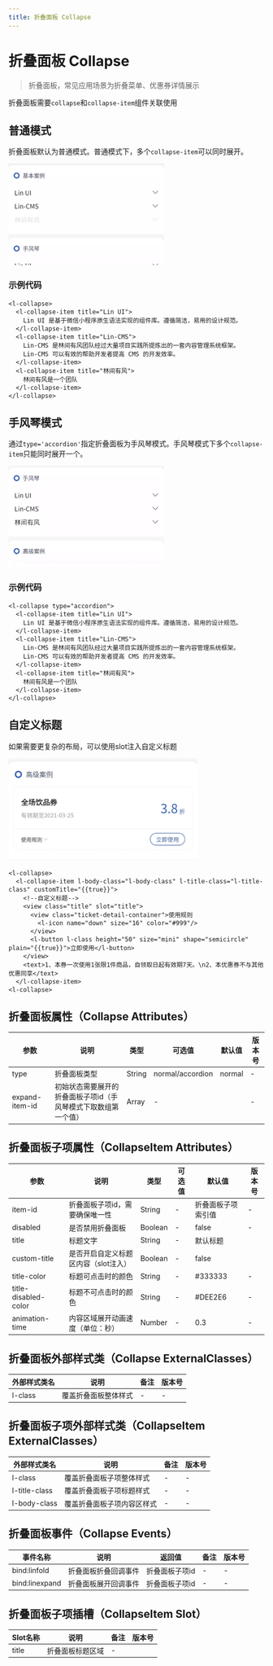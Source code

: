 ```yaml
---
title: 折叠面板 Collapse
---
```


# <H2Icon /> 折叠面板 Collapse

> 折叠面板，常见应用场景为折叠菜单、优惠券详情展示

折叠面板需要`collapse`和`collapse-item`组件关联使用

## 普通模式
折叠面板默认为普通模式。普通模式下，多个`collapse-item`可以同时展开。

<img-wrapper>
<img src="/screenshots/collapse/collapse-base-case.gif" height="200"/>
</img-wrapper>

### 示例代码
```wxml
<l-collapse>
  <l-collapse-item title="Lin UI">
    Lin UI 是基于微信小程序原生语法实现的组件库。遵循简洁，易用的设计规范。
  </l-collapse-item>
  <l-collapse-item title="Lin-CMS">
    Lin-CMS 是林间有风团队经过大量项目实践所提炼出的一套内容管理系统框架。
    Lin-CMS 可以有效的帮助开发者提高 CMS 的开发效率。
  </l-collapse-item>
  <l-collapse-item title="林间有风">
    林间有风是一个团队
  </l-collapse-item>
</l-collapse>
```
## 手风琴模式
通过`type='accordion'`指定折叠面板为手风琴模式。手风琴模式下多个`collapse-item`只能同时展开一个。

<img-wrapper>
<img src="/screenshots/collapse/collapse-accordion-case.gif" height="200"/>
</img-wrapper>

### 示例代码
```wxml
<l-collapse type="accordion">
  <l-collapse-item title="Lin UI">
    Lin UI 是基于微信小程序原生语法实现的组件库。遵循简洁，易用的设计规范。
  </l-collapse-item>
  <l-collapse-item title="Lin-CMS">
    Lin-CMS 是林间有风团队经过大量项目实践所提炼出的一套内容管理系统框架。
    Lin-CMS 可以有效的帮助开发者提高 CMS 的开发效率。
  </l-collapse-item>
  <l-collapse-item title="林间有风">
    林间有风是一个团队
  </l-collapse-item>
</l-collapse>
```

## 自定义标题
如果需要更复杂的布局，可以使用slot注入自定义标题

<img-wrapper>
<img src="/screenshots/collapse/collapse-custom-title.jpg" height="200"/>
</img-wrapper>

```wxml
<l-collapse>
  <l-collapse-item l-body-class="l-body-class" l-title-class="l-title-class" customTitle="{{true}}">
    <!--自定义标题-->
    <view class="title" slot="title">
      <view class="ticket-detail-container">使用规则
        <l-icon name="down" size="16" color="#999"/>
      </view>
      <l-button l-class height="50" size="mini" shape="semicircle" plain="{{true}}">立即使用</l-button>
    </view>
    <text>1、本券一次使用1张限1件商品，自领取日起有效期7天。\n2、本优惠券不与其他优惠同享</text>
  </l-collapse-item>
<l-collapse>
```

## 折叠面板属性（Collapse Attributes）

| 参数 | 说明               | 类型   | 可选值 | 默认值 | 版本号 |
| ---- | ------------------ | ------ | ------ | ------ | ------ |
| type  | 折叠面板类型 | String | normal/accordion      | normal      | -|
| expand-item-id  | 初始状态需要展开的折叠面板子项id（手风琴模式下取数组第一个值） | Array | -      |       |- |

## 折叠面板子项属性（CollapseItem Attributes）

| 参数 | 说明               | 类型   | 可选值 | 默认值 | 版本号 |
| ---- | ------------------ | ------ | ------ | ------ | ------ |
| item-id  | 折叠面板子项id，需要确保唯一性 | String | -      | 折叠面板子项索引值      | -|
| disabled  | 是否禁用折叠面板 | Boolean | -      | false      | -|
| title  | 标题文字 | String | -      |    默认标题   | |
| custom-title  | 是否开启自定义标题区内容（slot注入） | Boolean | -      |    false   | |
| title-color  | 标题可点击时的颜色 | String | -      | #333333      |- |
| title-disabled-color  | 标题不可点击时的颜色 | String | -      | #DEE2E6      | -|
| animation-time  | 内容区域展开动画速度（单位：秒） | Number | -      | 0.3      |- |


## 折叠面板外部样式类（Collapse ExternalClasses）

| 外部样式类名 | 说明                 | 备注 | 版本号 |
| ------------ | -------------------- | ---- | ---- |
| l-class      | 覆盖折叠面板整体样式 | -    | -|

## 折叠面板子项外部样式类（CollapseItem ExternalClasses）

| 外部样式类名 | 说明                 | 备注 | 版本号 |
| ------------ | -------------------- | ---- | ---- |
| l-class      | 覆盖折叠面板子项整体样式 | -    | -|
| l-title-class      | 覆盖折叠面板子项标题样式 | -    | -|
| l-body-class      | 覆盖折叠面板子项内容区样式 | -    | -|

## 折叠面板事件（Collapse Events）

| 事件名称         | 说明                 | 返回值                                       | 备注 | 版本号 |
| ---------------- | -------------------- | -------------------------------------------- | ---- | ---- |
| bind:linfold   | 折叠面板折叠回调事件 | 折叠面板子项id | -    | -|
| bind:linexpand | 折叠面板展开回调事件 | 折叠面板子项id | -    | -|


## 折叠面板子项插槽（CollapseItem Slot）

| Slot名称 | 说明               | 备注                             | 版本号 |
| -------- | ------------------ | -------------------------------- | -------------------------------- |
| title   | 折叠面板标题区域   | -                                | |



<RightMenu />
